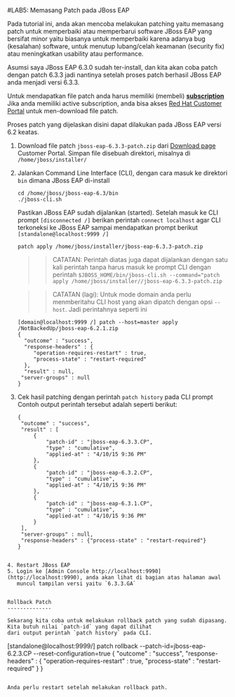 #LAB5: Memasang Patch pada JBoss EAP

Pada tutorial ini, anda akan mencoba melakukan patching yaitu memasang patch untuk memperbaiki atau memperbarui 
software JBoss EAP yang bersifat minor yaitu biasanya untuk memperbaiki karena adanya bug (kesalahan) software,
untuk menutup lubang/celah keamanan (security fix) atau meningkatkan usability atau performance.

Asumsi saya JBoss EAP 6.3.0 sudah ter-install, dan kita akan coba patch dengan patch 6.3.3 jadi nantinya setelah 
proses patch berhasil JBoss EAP anda menjadi versi 6.3.3. 

Untuk mendapatkan file patch anda harus memiliki (membeli) __[subscription](http://www.redhat.com/en/resources/subscription-guide-red-hat-jboss-middleware)__
Jika anda memiliki active subscription, anda bisa akses [Red Hat Customer Portal](https://access.redhat.com) untuk 
men-download file patch.

Proses patch yang dijelaskan disini dapat dilakukan pada JBoss EAP versi 6.2 keatas.

1. Download file patch `jboss-eap-6.3.3-patch.zip` dari [Download page](https://access.redhat.com/downloads/) Customer Portal.
   Simpan file disebuah direktori, misalnya di `/home/jboss/installer/`
2. Jalankan Command Line Interface (CLI), dengan cara masuk ke direktori `bin` dimana JBoss EAP di-install
   
   ```
   cd /home/jboss/jboss-eap-6.3/bin
   ./jboss-cli.sh
   ```
   Pastikan JBoss EAP sudah dijalankan (started).
   Setelah masuk ke CLI prompt `[disconnected /]` berikan perintah `connect localhost` agar CLI terkoneksi ke JBoss EAP sampai mendapatkan 
   prompt berikut `[standalone@localhost:9999 /]`
   
   ```
   patch apply /home/jboss/installer/jboss-eap-6.3.3-patch.zip
   ```
   
   >>CATATAN: Perintah diatas juga dapat dijalankan dengan satu kali perintah tanpa harus masuk ke prompt CLI dengan
     perintah `$JBOSS_HOME/bin/jboss-cli.sh --command="patch apply /home/jboss/installer//jboss-eap-6.3.3-patch.zip`
   
   >>CATATAN (lagi): Untuk mode domain anda perlu menmberitahu CLI host yang akan dipatch dengan opsi `--host`. 
     Jadi perintahnya seperti ini
     ```
     [domain@localhost:9999 /] patch --host=master apply /NotBackedUp/jboss-eap-6.2.1.zip
     {
       "outcome" : "success",
       "response-headers" : {
          "operation-requires-restart" : true,
          "process-state" : "restart-required"
       },
       "result" : null,
      "server-groups" : null
     }
     ```
3. Cek hasil patching dengan perintah `patch history` pada CLI prompt
   Contoh output perintah tersebut adalah seperti berikut:
   
   ```
   {              
    "outcome" : "success",
    "result" : [
        {
            "patch-id" : "jboss-eap-6.3.3.CP",
            "type" : "cumulative",
            "applied-at" : "4/10/15 9:36 PM"
        },
        {
            "patch-id" : "jboss-eap-6.3.2.CP",
            "type" : "cumulative",
            "applied-at" : "4/10/15 9:36 PM"
        },
        {
            "patch-id" : "jboss-eap-6.3.1.CP",
            "type" : "cumulative",
            "applied-at" : "4/10/15 9:36 PM"
        }
    ],
    "server-groups" : null,
    "response-headers" : {"process-state" : "restart-required"}
   }
  ```
  
  4. Restart JBoss EAP
  5. Login ke [Admin Console http://localhost:9990](http://localhost:9990), anda akan lihat di bagian atas halaman awal 
     muncul tampilan versi yaitu `6.3.3.GA`
  

Rollback Patch
--------------

Sekarang kita coba untuk melakukan rollback patch yang sudah dipasang. Kita butuh nilai `patch-id` yang dapat dilihat 
dari output perintah `patch history` pada CLI.

```
[standalone@localhost:9999/] patch rollback --patch-id=jboss-eap-6.2.3.CP --reset-configuration=true
{
    "outcome" : "success",
    "response-headers" : {
        "operation-requires-restart" : true,
        "process-state" : "restart-required"
    }
}
```

Anda perlu restart setelah melakukan rollback path.

  
   
   
